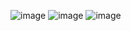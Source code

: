 ![image](https://github.com/user-attachments/assets/e2db32bf-38a8-4a45-9c55-001619e898b7)
![image](https://github.com/user-attachments/assets/ebf3acd1-5e7d-43e5-84cb-2426a099cf81)
![image](https://github.com/user-attachments/assets/1b361abe-a79f-4feb-87ba-d0860c62963c)

